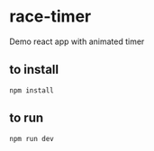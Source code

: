 # race-timer

Demo react app with animated timer

## to install

`npm install`

## to run

`npm run dev`

